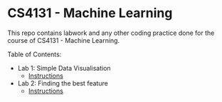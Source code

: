 # CS4131 - Machine Learning

This repo contains labwork and any other coding practice done for the course of CS4131 - Machine Learning.

Table of Contents:
- Lab 1: Simple Data Visualisation
  - [Instructions](https://github.com/Yash2108/MLLab/blob/main/Lab%201/Lab%201%20Instructions.docx)
- Lab 2: Finding the best feature
  - [Instructions](https://github.com/Yash2108/MLLab/blob/main/Lab%202/Lab%202%20Instructions.docx)
